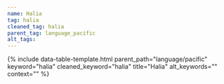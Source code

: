 ```yaml
---
name: Halia
tag: halia
cleaned_tag: halia
parent_tag: language_pacific
alt_tags: 
---
```


{% include data-table-template.html 
  parent_path="language/pacific" 
  keyword="halia" 
  cleaned_keyword="halia" 
  title="Halia"
  alt_keywords=""
  context=""
%}

